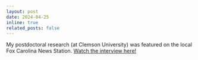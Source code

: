 ```yaml
---
layout: post
date: 2024-04-25 
inline: true
related_posts: false
---
```


My postdoctoral research (at Clemson University) was featured on the local 
Fox Carolina News Station. [Watch the interview here!](https://www.foxcarolina.com/2024/04/25/clemson-university-researchers-working-probiotic-fight-cavities/)

